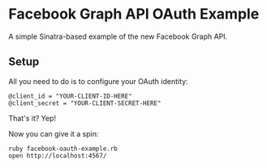 Facebook Graph API OAuth Example
================================

A simple Sinatra-based example of the new Facebook Graph API.

Setup
-----

All you need to do is to configure your OAuth identity:

    @client_id = "YOUR-CLIENT-ID-HERE"
    @client_secret = "YOUR-CLIENT-SECRET-HERE"

That's it? Yep!

Now you can give it a spin:

    ruby facebook-oauth-example.rb
    open http://localhost:4567/